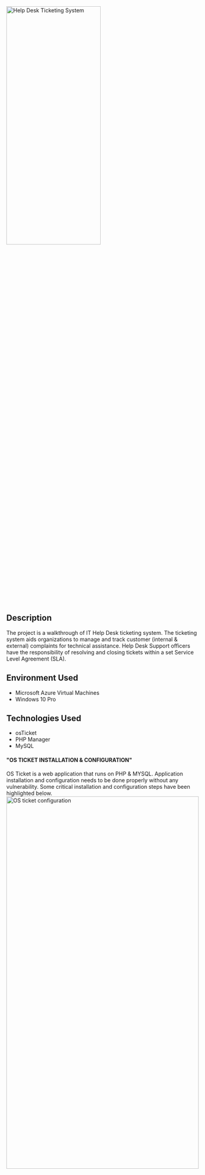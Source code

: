 <img src="https://i.imgur.com/kkwbHsi.jpg" height="40%" width="70%" alt="Help Desk Ticketing System"/>
<h2>Description</h2>
The project is a walkthrough of IT Help Desk ticketing system. The ticketing system aids organizations to manage and track customer (internal & external) complaints for technical assistance. Help Desk Support officers have the responsibility of resolving and closing tickets within a set Service Level Agreement (SLA).
<br />
<h2>Environment Used </h2>
<ul>
  <li>Microsoft Azure Virtual Machines</li>
  <li>Windows 10 Pro</li>
</ul> 
<h2>Technologies Used</h2>
<ul>
  <li>osTicket</li>
  <li>PHP Manager</li>
  <li>MySQL</li>
</ul> 
<h4><b>"OS TICKET INSTALLATION & CONFIGURATION"</b></h4>
OS Ticket is a web application that runs on PHP & MYSQL. Application installation and configuration needs to be done properly without any vulnerability. Some critical installation and configuration steps have been highlighted below.
<br/>
<img src="https://i.imgur.com/fa0fNDm.jpg" height="50%" width="100%" alt="OS ticket configuration"/>
<img src="https://i.imgur.com/yZtYUuG.png" height="50%" width="100%" alt="OS ticket configuration"/>
<img src="https://i.imgur.com/b2wAX63.png" height="40%" width="70%" alt="OS ticket configuration"/>
Correct <b>File Permission</b> during installation is important to avoid configuration error.
<img src="https://i.imgur.com/D11Ilyv.png" height="40%" width="70%" alt="OS ticket file permission"/>
<img src="https://i.imgur.com/uNV3VXu.png" height="40%" width="70%" alt="OS ticket file permission"/>
<b>osTicket</b> roles administration, User Access and SLA creation.
<img src="https://i.imgur.com/ap8RH2h.png" height="40%" width="70%" alt="OS Ticket Role creation"/>
<img src="https://i.imgur.com/L5Jx5dQ.png" height="40%" width="70%" alt="OS Ticket Role creation"/>
